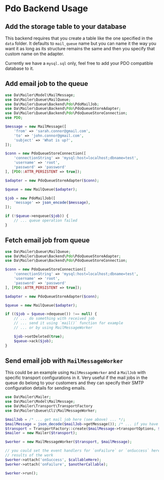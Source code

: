 # Pdo Backend Usage 

## Add the storage table to your database

 This backend requires that you create a table like the one specified in the `data` folder. It defaults to `mail_queue` 
 name but you can name it the way you want it as long as its structure remains the same and then you specify that 
 custom name on the adapter. 
 
 Currently we have a `mysql.sql` only, feel free to add your PDO compatible database to it. 
  
## Add email job to the queue 

```php 
use Da\Mailer\Model\MailMessage;
use Da\Mailer\Queue\MailQueue;
use Da\Mailer\Queue\Backend\Pdo\PdoMailJob;
use Da\Mailer\Queue\Backend\Pdo\PdoQueueStoreAdapter;
use Da\Mailer\Queue\Backend\Pdo\PdoQueueStoreConnection;
use PDO;

$message = new MailMessage([
    'from' => 'sarah.connor@gmail.com',
    'to' => 'john.connor@gmail.com',
    'subject' => 'What is up?',
]);

$conn = new PdoQueueStoreConnection([
    'connectionString' => 'mysql:host=localhost;dbname=test',
    'username' => 'root',
    'password' => 'password'
], [PDO::ATTR_PERSISTENT => true]);

$adapter = new PdoQueueStoreAdapter($conn);

$queue = new MailQueue($adapter);

$job = new PdoMailJob([
    'message' => json_encode($message),
]);

if (!$queue->enqueue($job)) {
    // ... queue operation failed
}
```

## Fetch email job from queue

```php
use Da\Mailer\Queue\MailQueue;
use Da\Mailer\Queue\Backend\Pdo\PdoQueueStoreAdapter;
use Da\Mailer\Queue\Backend\Pdo\PdoQueueStoreConnection;

$conn = new PdoQueueStoreConnection([
    'connectionString' => 'mysql:host=localhost;dbname=test',
    'username' => 'root',
    'password' => 'password'
], [PDO::ATTR_PERSISTENT => true]);

$adapter = new PdoQueueStoreAdapter($conn);

$queue = new MailQueue($adapter);

if (($job = $queue->dequeue()) !== null) {
    // ... do something with received job
    // ... send it using `mail()` function for example 
    // ... or by using MailMessageWorker 

    $job->setDeleted(true);
    $queue->ack($job);
}
```

## Send email job with `MailMessageWorker` 

This could be an example using `MailMessageWorker` and a `MailJob` with specific transport configurations in it. Very 
useful if the mail jobs in the queue do belong to your customers and they can specify their SMTP configuration details 
for sending emails. 
 

```php
use Da\Mailer\Mailer;
use Da\Mailer\Model\MailMessage;
use Da\Mailer\Transport\TransportFactory
use Da\Mailer\Queue\Cli\MailMessageWorker;

$mailJob = /* ... get mail job here (see above) ... */;
$mailMessage = json_decode($mailJob->getMessage()); /* ... if you have json encoded ... */
$transport = TransportFactory::create($mailMessage->transportOptions, $mailMessage->transportType);
$mailer = new Mailer($transport);

$worker = new MailMessageWorker($transport, $mailMessage);

// you could set the event handlers for `onFailure` or `onSuccess` here to do a different action according to the 
// results of the work
$worker->attach('onSuccess', $callableHere);
$worker->attach('onFailure', $anotherCallable);

$worker->run();
```
